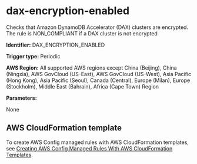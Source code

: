 # dax\-encryption\-enabled<a name="dax-encryption-enabled"></a>

Checks that Amazon DynamoDB Accelerator \(DAX\) clusters are encrypted\. The rule is NON\_COMPLIANT if a DAX cluster is not encrypted 

**Identifier:** DAX\_ENCRYPTION\_ENABLED

**Trigger type:** Periodic

**AWS Region:** All supported AWS regions except China \(Beijing\), China \(Ningxia\), AWS GovCloud \(US\-East\), AWS GovCloud \(US\-West\), Asia Pacific \(Hong Kong\), Asia Pacific \(Seoul\), Canada \(Central\), Europe \(Milan\), Europe \(Stockholm\), Middle East \(Bahrain\), Africa \(Cape Town\) Region

**Parameters:**

None  

## AWS CloudFormation template<a name="w26aac11c31c17b7c83c15"></a>

To create AWS Config managed rules with AWS CloudFormation templates, see [Creating AWS Config Managed Rules With AWS CloudFormation Templates](aws-config-managed-rules-cloudformation-templates.md)\.